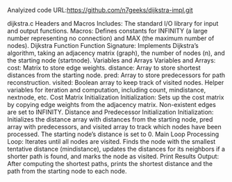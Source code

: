 Analyized code 
URL:https://github.com/n7geeks/dijkstra-impl.git


dijkstra.c
Headers and Macros
Includes: The standard I/O library for input and output functions.
Macros: Defines constants for INFINITY (a large number representing no connection) and MAX (the maximum number of nodes).
Dijkstra Function
Function Signature: Implements Dijkstra’s algorithm, taking an adjacency matrix (graph), the number of nodes (n), and the starting node (startnode).
Variables and Arrays
Variables and Arrays:
cost: Matrix to store edge weights.
distance: Array to store shortest distances from the starting node.
pred: Array to store predecessors for path reconstruction.
visited: Boolean array to keep track of visited nodes.
Helper variables for iteration and computation, including count, mindistance, nextnode, etc.
Cost Matrix Initialization
Initialization: Sets up the cost matrix by copying edge weights from the adjacency matrix. Non-existent edges are set to INFINITY.
Distance and Predecessor Initialization
Initialization: Initializes the distance array with distances from the starting node, pred array with predecessors, and visited array to track which nodes have been processed. The starting node’s distance is set to 0.
Main Loop
Processing Loop: Iterates until all nodes are visited. Finds the node with the smallest tentative distance (mindistance), updates the distances for its neighbors if a shorter path is found, and marks the node as visited.
Print Results
Output: After computing the shortest paths, prints the shortest distance and the path from the starting node to each node.
